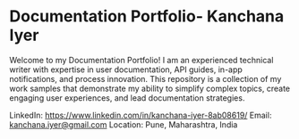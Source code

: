 # Documentation Portfolio- Kanchana Iyer

Welcome to my Documentation Portfolio! I am an experienced technical writer with expertise in user documentation, API guides, in-app notifications, and process innovation. This repository is a collection of my work samples that demonstrate my ability to simplify complex topics, create engaging user experiences, and lead documentation strategies.

LinkedIn: https://www.linkedin.com/in/kanchana-iyer-8ab08619/
Email: kanchana.iyer@gmail.com
Location: Pune, Maharashtra, India


